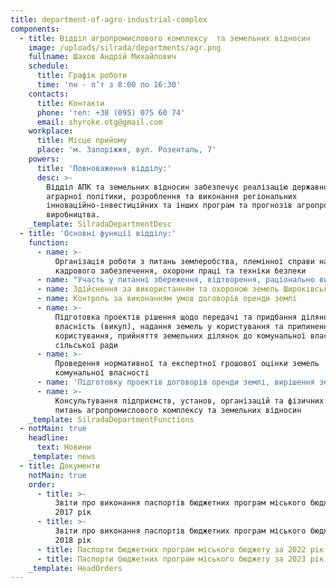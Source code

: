 ```yaml
---
title: department-of-agro-industrial-complex
components:
  - title: Відділ агропромислового комплексу  та земельних відносин
    image: /uploads/silrada/departments/agr.png
    fullname: Шахов Андрій Михайлович
    schedule:
      title: Графік роботи
      time: 'пн - п’т з 8:00 по 16:30'
    contacts:
      title: Контакти
      phone: 'тел: +38 (095) 075 60 74'
      email: shyroke.otg@gmail.com
    workplace:
      title: Місце прийому
      place: 'м. Запоріжжя, вул. Розенталь, 7'
    powers:
      title: 'Повноваження відділу:'
      desc: >-
        Відділ АПК та земельних відносин забезпечує реалізацію державної
        аграрної політики, розроблення та виконання регіональних
        інноваційно-інвестиційних та інших програм та прогнозів агропромислового
        виробництва.
    _template: SilradaDepartmentDesc
  - title: 'Основні функції відділу:'
    function:
      - name: >-
          Організація роботи з питань землеробства, племінної справи наукового і
          кадрового забезпечення, охорони праці та техніки безпеки
      - name: "Участь у питанні збереження, відтворення, раціонально використання та їх захисту\_ земельних, водних та\_ інших природних ресурсів"
      - name: Здійснення за використанням та охороною земель Широківської громади
      - name: Контроль за виконанням умов договорів оренди землі
      - name: >-
          Підготовка проектів рішення щодо передачі та придбання ділянок у
          власність (викуп), надання земель у користування та припинення права
          користування, прийняття земельних ділянок до комунальної власності
          сільської ради
      - name: >-
          Проведення нормативної та експертної грошової оцінки земель
          комунальної власності
      - name: 'Підготовку проектів договорів оренди землі, вирішення земельних спорів'
      - name: >-
          Консультування підприємств, установ, організацій та фізичних осіб з
          питань агропромислового комплексу та земельних відносин
    _template: SilradaDepartmentFunctions
  - notMain: true
    headline:
      text: Новини
    _template: news
  - title: Документи
    notMain: true
    order:
      - title: >-
          Звіти про виконання паспортів бюджетних програм міського бюджету за
          2017 рік
      - title: >-
          Звіти про виконання паспортів бюджетних програм міського бюджету за
          2018 рік
      - title: Паспорти бюджетних програм міського бюджету за 2022 рік
      - title: Паспорти бюджетних програм міського бюджету за 2023 рік
    _template: HeadOrders
---
```



